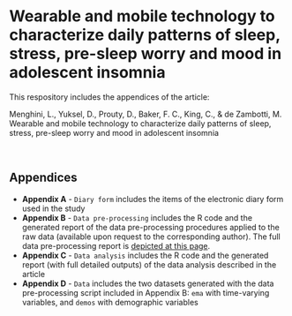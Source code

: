 # Wearable and mobile technology to characterize daily patterns of sleep, stress, pre-sleep worry and mood in adolescent insomnia
This respository includes the appendices of the article:

Menghini, L., Yuksel, D., Prouty, D., Baker, F. C., King, C., & de Zambotti, M. Wearable and mobile technology to characterize daily patterns of sleep, stress, pre-sleep worry and mood in adolescent insomnia

<br>

## Appendices
- **Appendix A** - `Diary form` includes the items of the electronic diary form used in the study
- **Appendix B** - `Data pre-processing` includes the R code and the generated report of the data pre-processing procedures applied to the raw data (available upon request to the corresponding author). The full data pre-processing report is [depicted at this page](https://sri-human-sleep.github.io/INSA-home/Appendix%20B%20-%20Data%20pre-processing/insa%40home_dataProcessing.html).
- **Appendix C** - `Data analysis` includes the R code and the generated report (with full detailed outputs) of the data analysis described in the article
- **Appendix D** - `Data` includes the two datasets generated with the data pre-processing script included in Appendix B: `ema` with time-varying variables, and `demos` with demographic variables
